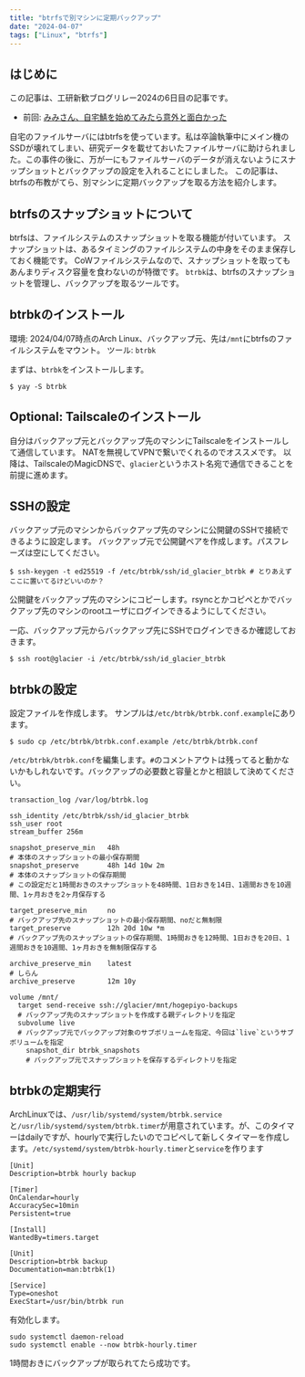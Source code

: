 ```yaml
---
title: "btrfsで別マシンに定期バックアップ"
date: "2024-04-07"
tags: ["Linux", "btrfs"]
---
```


## はじめに

この記事は、工研新歓ブログリレー2024の6日目の記事です。

- 前回: [みみさん、自宅鯖を始めてみたら意外と面白かった](https://zenn.dev/ueckoken/articles/83a7606a8ec96d)

自宅のファイルサーバにはbtrfsを使っています。私は卒論執筆中にメイン機のSSDが壊れてしまい、研究データを載せておいたファイルサーバに助けられました。この事件の後に、万が一にもファイルサーバのデータが消えないようにスナップショットとバックアップの設定を入れることにしました。
この記事は、btrfsの布教がてら、別マシンに定期バックアップを取る方法を紹介します。

## btrfsのスナップショットについて

btrfsは、ファイルシステムのスナップショットを取る機能が付いています。
スナップショットは、あるタイミングのファイルシステムの中身をそのまま保存しておく機能です。
CoWファイルシステムなので、スナップショットを取ってもあんまりディスク容量を食わないのが特徴です。
`btrbk`は、btrfsのスナップショットを管理し、バックアップを取るツールです。

## btrbkのインストール

環境: 2024/04/07時点のArch Linux、バックアップ元、先は`/mnt`にbtrfsのファイルシステムをマウント。
ツール: `btrbk`

まずは、`btrbk`をインストールします。

```
$ yay -S btrbk
```

## Optional: Tailscaleのインストール

自分はバックアップ元とバックアップ先のマシンにTailscaleをインストールして通信しています。
NATを無視してVPNで繋いでくれるのでオススメです。
以降は、TailscaleのMagicDNSで、`glacier`というホスト名宛で通信できることを前提に進めます。

## SSHの設定

バックアップ元のマシンからバックアップ先のマシンに公開鍵のSSHで接続できるように設定します。
バックアップ元で公開鍵ペアを作成します。パスフレーズは空にしてください。

```
$ ssh-keygen -t ed25519 -f /etc/btrbk/ssh/id_glacier_btrbk # とりあえずここに置いてるけどいいのか？
```

公開鍵をバックアップ先のマシンにコピーします。rsyncとかコピペとかでバックアップ先のマシンのrootユーザにログインできるようにしてください。

一応、バックアップ元からバックアップ先にSSHでログインできるか確認しておきます。

```
$ ssh root@glacier -i /etc/btrbk/ssh/id_glacier_btrbk
```


## btrbkの設定

設定ファイルを作成します。
サンプルは`/etc/btrbk/btrbk.conf.example`にあります。

```
$ sudo cp /etc/btrbk/btrbk.conf.example /etc/btrbk/btrbk.conf
```

`/etc/btrbk/btrbk.conf`を編集します。`#`のコメントアウトは残ってると動かないかもしれないです。バックアップの必要数と容量とかと相談して決めてください。

```
transaction_log /var/log/btrbk.log

ssh_identity /etc/btrbk/ssh/id_glacier_btrbk
ssh_user root
stream_buffer 256m

snapshot_preserve_min   48h
# 本体のスナップショットの最小保存期間
snapshot_preserve       48h 14d 10w 2m
# 本体のスナップショットの保存期間
# この設定だと1時間おきのスナップショットを48時間、1日おきを14日、1週間おきを10週間、1ヶ月おきを2ヶ月保存する

target_preserve_min     no
# バックアップ先のスナップショットの最小保存期間、noだと無制限
target_preserve         12h 20d 10w *m
# バックアップ先のスナップショットの保存期間、1時間おきを12時間、1日おきを20日、1週間おきを10週間、1ヶ月おきを無制限保存する

archive_preserve_min    latest
# しらん
archive_preserve        12m 10y

volume /mnt/
  target send-receive ssh://glacier/mnt/hogepiyo-backups
  # バックアップ先のスナップショットを作成する親ディレクトリを指定
  subvolume live
  # バックアップ元でバックアップ対象のサブボリュームを指定、今回は`live`というサブボリュームを指定
    snapshot_dir btrbk_snapshots
    # バックアップ元でスナップショットを保存するディレクトリを指定
```

## btrbkの定期実行

ArchLinuxでは、`/usr/lib/systemd/system/btrbk.service`と`/usr/lib/systemd/system/btrbk.timer`が用意されています。が、このタイマーはdailyですが、hourlyで実行したいのでコピペして新しくタイマーを作成します。`/etc/systemd/system/btrbk-hourly.timer`と`service`を作ります

```systemd:/etc/systemd/system/btrbk-hourly.timer
[Unit]
Description=btrbk hourly backup

[Timer]
OnCalendar=hourly
AccuracySec=10min
Persistent=true

[Install]
WantedBy=timers.target
```

```systemd:/etc/systemd/system/btrbk-hourly.service
[Unit]
Description=btrbk backup
Documentation=man:btrbk(1)

[Service]
Type=oneshot
ExecStart=/usr/bin/btrbk run
```

有効化します。
```
sudo systemctl daemon-reload
sudo systemctl enable --now btrbk-hourly.timer
```

1時間おきにバックアップが取られてたら成功です。
